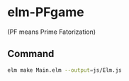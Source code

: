 # elm-PFgame
 (PF means Prime Fatorization)  
## Command
``` sh
elm make Main.elm --output=js/Elm.js
```